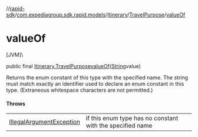 //[rapid-sdk](../../../../index.md)/[com.expediagroup.sdk.rapid.models](../../index.md)/[Itinerary](../index.md)/[TravelPurpose](index.md)/[valueOf](value-of.md)

# valueOf

[JVM]\

public final [Itinerary.TravelPurpose](index.md)[valueOf](value-of.md)([String](https://docs.oracle.com/javase/8/docs/api/java/lang/String.html)value)

Returns the enum constant of this type with the specified name. The string must match exactly an identifier used to declare an enum constant in this type. (Extraneous whitespace characters are not permitted.)

#### Throws

| | |
|---|---|
| [IllegalArgumentException](https://kotlinlang.org/api/latest/jvm/stdlib/kotlin/-illegal-argument-exception/index.html) | if this enum type has no constant with the specified name |
